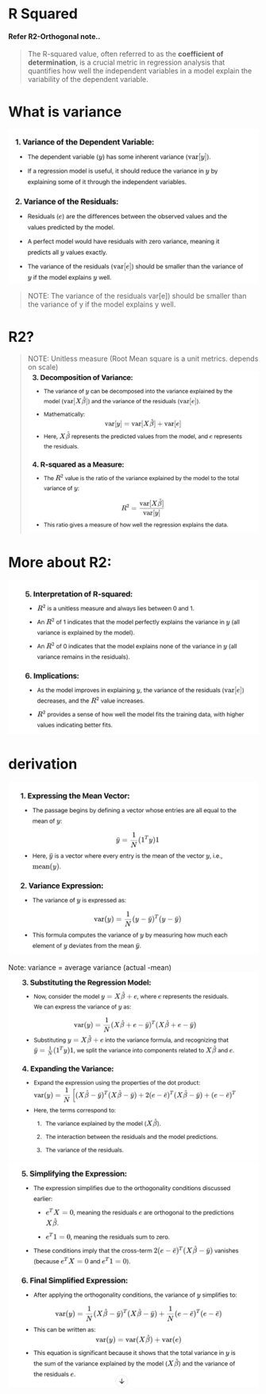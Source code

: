 # R Squared
#### Refer R2-Orthogonal note..

> The R-squared value, often referred to as the **coefficient of determination**, is a crucial metric in regression analysis that quantifies how well the independent variables in a model explain the variability of the dependent variable. 

# What is variance
![alt text](image-19.png)

> NOTE: The variance of the residuals var[e]) should be smaller than the variance of 
y if the model explains y well.

# R2?
> NOTE: Unitless measure (Root Mean square is a unit metrics. depends on scale)
![alt text](image-20.png)

# More about R2:
![alt text](image-21.png)

# derivation
![alt text](image-27.png)

Note: variance = average variance (actual -mean)
![alt text](image-28.png)
![alt text](image-29.png)